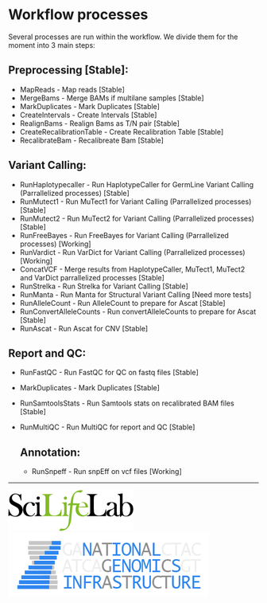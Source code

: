 # Workflow processes

Several processes are run within the workflow. We divide them for the moment into 3 main steps:

## Preprocessing [Stable]:

- MapReads - Map reads [Stable]
- MergeBams - Merge BAMs if multilane samples [Stable]
- MarkDuplicates - Mark Duplicates [Stable]
- CreateIntervals - Create Intervals [Stable]
- RealignBams - Realign Bams as T/N pair [Stable]
- CreateRecalibrationTable - Create Recalibration Table [Stable]
- RecalibrateBam - Recalibreate Bam [Stable]

## Variant Calling:

- RunHaplotypecaller - Run HaplotypeCaller for GermLine Variant Calling (Parrallelized processes) [Stable]
- RunMutect1 - Run MuTect1 for Variant Calling (Parrallelized processes) [Stable]
- RunMutect2 - Run MuTect2 for Variant Calling (Parrallelized processes) [Stable]
- RunFreeBayes - Run FreeBayes for Variant Calling (Parrallelized processes) [Working]
- RunVardict - Run VarDict for Variant Calling (Parrallelized processes) [Working]
- ConcatVCF - Merge results from HaplotypeCaller, MuTect1, MuTect2 and VarDict parrallelized processes [Stable]
- RunStrelka - Run Strelka for Variant Calling [Stable]
- RunManta - Run Manta for Structural Variant Calling [Need more tests]
- RunAlleleCount - Run AlleleCount to prepare for Ascat [Stable]
- RunConvertAlleleCounts - Run convertAlleleCounts to prepare for Ascat [Stable]
- RunAscat - Run Ascat for CNV [Stable]

## Report and QC:

- RunFastQC - Run FastQC for QC on fastq files [Stable]
- MarkDuplicates - Mark Duplicates [Stable]
- RunSamtoolsStats - Run Samtools stats on recalibrated BAM files [Stable]
- RunMultiQC - Run MultiQC for report and QC [Stable]

  ## Annotation:

  - RunSnpeff - Run snpEff on vcf files [Working]

---
[![](images/SciLifeLab_logo.png "SciLifeLab")][scilifelab-link] [![](images/NGI-final-small.png "NGI")][ngi-link]

[ngi-link]: https://ngisweden.scilifelab.se/
[scilifelab-link]: http://www.scilifelab.se/
